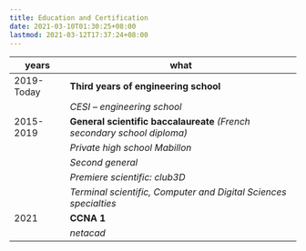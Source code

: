 ```yaml
---
title: Education and Certification
date: 2021-03-10T01:30:25+08:00
lastmod: 2021-03-12T17:37:24+08:00
---
```


|years|what|
|---|---|
| 2019-Today 	| **Third years of engineering school**                                                                               	|
|            	| *CESI – engineering school*                                                                                       	|
| 2015-2019  	| **General scientific baccalaureate** *(French secondary school diploma)*                                              	|
|            	| *Private high school Mabillon*                                                                                    	|
|            	| *Second general*	                                                                                                |
|            	| *Premiere scientific: club3D*                                                                                      	|
|            	| *Terminal scientific, Computer and Digital Sciences specialties*                                                    |
| 2021       	| **CCNA 1**                                                                                                         	|
|            	| *netacad*                                                                                                         	|